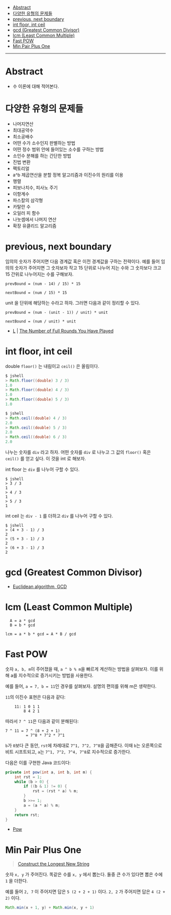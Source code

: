 - [Abstract](#abstract)
- [다양한 유형의 문제들](#다양한-유형의-문제들)
- [previous, next boundary](#previous-next-boundary)
- [int floor, int ceil](#int-floor-int-ceil)
- [gcd (Greatest Common Divisor)](#gcd-greatest-common-divisor)
- [lcm (Least Common Multiple)](#lcm-least-common-multiple)
- [Fast POW](#fast-pow)
- [Min Pair Plus One](#min-pair-plus-one)

----

# Abstract

- 수 이론에 대해 적어본다.

# 다양한 유형의 문제들

- 나머지연산
- 최대공약수
- 최소공배수
- 어떤 수가 소수인지 판별하는 방법
- 어떤 정수 범위 안에 들어있는 소수를 구하는 방법
- 소인수 분해를 하는 간단한 방법
- 진법 변환
- 팩토리얼
- a^b 제곱연산을 분할 정복 알고리즘과 이진수의 원리를 이용
- 행렬
- 피보나치수, 피사노 주기
- 이항계수
- 파스칼의 삼각형
- 카탈란 수
- 오일러 피 함수
- 나눗셈에서 나머지 연산
- 확장 유클리드 알고리즘

# previous, next boundary

임의의 숫자가 주어지면 다음 경계값 혹은 이전 경계값을 구하는 전략이다. 예를 들어
임의의 숫자가 주어지면 그 숫자보자 작고 15 단위로 나누어 지는 수와 그 숫자보다
크고 15 간위로 나누어지는 수를 구해보자.

```
prevBound = (num - 14) / 15) * 15

nextBound = (num / 15) * 15
```

unit 을 단위에 해당하는 수라고 하자. 그러면 다음과 같이 정리할 수 있다.

```
prevBound = (num - (unit - 1)) / unit) * unit

nextBound = (num / unit) * unit
```

* [L](/leetcode2/TheNumberofFullRoundsYouHavePlayed/README.md) | [The Number of Full Rounds You Have Played](https://leetcode.com/problems/the-number-of-full-rounds-you-have-played/)

# int floor, int ceil

double `floor()` 는 내림이고 `ceil()` 은 올림이다.

```java
$ jshell
> Math.floor((double) 3 / 3)
1.0
> Math.floor((double) 4 / 3)
1.0
> Math.floor((double) 5 / 3)
1.0

$ jshell
> Math.ceil((double) 4 / 3)
2.0
> Math.ceil((double) 5 / 3)
2.0
> Math.ceil((double) 6 / 3)
2.0
```

나누는 숫자를 `div` 라고 하자. 어떤 숫자를 `div` 로 나누고 그 값의 `floor()`
혹은 `ceil()` 를 얻고 싶다. 이 것을 int 로 해보자.

int floor 는 `div` 를 나누어 구할 수 있다.

```
$ jshell
> 3 / 3
1
> 4 / 3
1
> 5 / 3
1
```

int ceil 는 `div - 1` 를 더하고 `div` 를 나누어 구할 수 있다.

```
$ jshell
> (4 + 3 - 1) / 3
2
> (5 + 3 - 1) / 3
2
> (6 + 3 - 1) / 3
2
```

# gcd (Greatest Common Divisor)

* [Euclidean algorithm, GCD](fundamentals/numbertheory/euclideanalgorithm/README.md)

# lcm (Least Common Multiple)

```
  A = a * gcd
  B = b * gcd

lcm = a * b * gcd = A * B / gcd
```

# Fast POW

숫자 `a, b, m`이 주어졌을 때, `a ^ b % m`을 빠르게 계산하는 방법을 살펴보자. 이를 위해 a를 지수적으로 증가시키는 방법을 사용한다.

예를 들어, `a = 7, b = 11`인 경우를 살펴보자. 설명의 편의를 위해 m은 생략한다.

`11`의 이진수 표현은 다음과 같다:

```
    11: 1 0 1 1
        8 4 2 1
```

따라서 `7 ^ 11`은 다음과 같이 분해된다:

```
7 ^ 11 = 7 ^ (8 + 2 + 1)
         = 7^8 * 7^2 * 7^1
```

`b`가 `0`보다 큰 동안, `rst`에 차례대로 `7^1, 7^2, 7^8`을 곱해준다. 이때 `b`는 오른쪽으로 비트 시프트되고, `a`는 `7^1, 7^2, 7^4, 7^8`로 지수적으로 증가한다.

다음은 이를 구현한 Java 코드이다:

```java
private int pow(int a, int b, int m) {
    int rst = 1;
    while (b > 0) {
        if ((b & 1) != 0) {
            rst = (rst * a) % m;
        }
        b >>= 1;
        a = (a * a) % m;
    }
    return rst;
}
```

- [Pow](/leetcode/Pow/)

# Min Pair Plus One

> [Construct the Longest New String](/leetcode3/ConstructtheLongestNewString/)

숫자 `x, y` 가 주어진다. 똑같은 수를 `x, y` 에서 뽑는다. 둘중 큰 수가 있다면
뽑은 수에 `1` 을 더한다.

예를 들어 `2, 7` 이 주어지면 답은 `5 (2 + 2 + 1)` 이다. `2, 2` 가 주어지면 답은
`4 (2 + 2)` 이다.

```java
Math.min(x + 1, y) + Math.min(x, y + 1)
```
